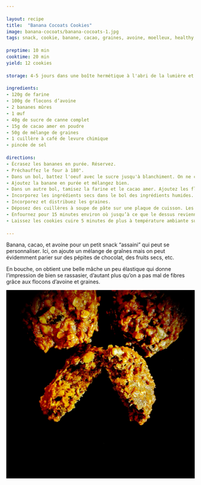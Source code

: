 ```yaml
---

layout: recipe
title:  "Banana Cocoats Cookies"
image: banana-cocoats/banana-cocoats-1.jpg
tags: snack, cookie, banane, cacao, graines, avoine, moelleux, healthy

preptime: 10 min
cooktime: 20 min
yield: 12 cookies

storage: 4-5 jours dans une boîte hermétique à l'abri de la lumière et la chaleur. 2–3 mois au congélateur.

ingredients:
- 120g de farine
- 100g de flocons d’avoine
- 2 bananes mûres
- 1 œuf
- 40g de sucre de canne complet 
- 15g de cacao amer en poudre 
- 50g de mélange de graines
- 1 cuillère à café de levure chimique
- pincée de sel 

directions:
- Écrasez les bananes en purée. Réservez.
- Préchauffez le four à 180°. 
- Dans un bol, battez l'oeuf avec le sucre jusqu'à blanchiment. On ne cherche pas à ajouter de l'air pour amener du volume donc arrêtez-vous des que la mixture a pris une couleur jaune pâle. 
- Ajoutez la banane en purée et mélangez bien.
- Dans un autre bol, tamisez la farine et le cacao amer. Ajoutez les flocons d’avoine et mélangez. Ajoutez la levure et le sel et mélangez une dernière fois.
- Incorporez les ingrédients secs dans le bol des ingrédients humides. On cherche juste à incorporer pour qu'il n'y ait plus de gros grumeau.
- Incorporez et distribuez les graines.
- Déposez des cuillères à soupe de pâte sur une plaque de cuisson. Les cookies ne vont pas énormément s’étaler à la cuisson donc n’hésitez pas à leur donner une belle forme avant d’enfourner. 
- Enfournez pour 15 minutes environ où jusqu’à ce que le dessus revienne lentement dans sa position initiale lorsque l’on appuie dessus.
- Laissez les cookies cuire 5 minutes de plus à température ambiante sur la plaque puis déplacez-les sur une grille de refroidissement. 

---
```


Banana, cacao, et avoine pour un petit snack “assaini” qui peut se personnaliser. Ici, on ajoute un mélange de graînes mais on peut évidemment parier sur des pépites de chocolat, des fruits secs, etc.

En bouche, on obtient une belle mâche un peu élastique qui donne l’impression de bien se rassasier, d’autant plus qu’on a pas mal de fibres grâce aux flocons d’avoine et graines.

![C‘est vraiment très très moelleux, il ne faut pas en attendre du croquant.](../images/banana-cocoats/banana-cocoats-2.jpg)